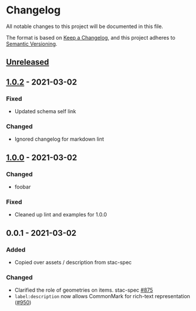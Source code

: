 # Changelog
All notable changes to this project will be documented in this file.

The format is based on [Keep a Changelog](https://keepachangelog.com/en/1.0.0/),
and this project adheres to [Semantic Versioning](https://semver.org/spec/v2.0.0.html).

## [Unreleased]

## [1.0.2] - 2021-03-02
### Fixed
- Updated schema self link

### Changed
- Ignored changelog for markdown lint

## [1.0.0] - 2021-03-02
### Changed
- foobar

### Fixed
- Cleaned up lint and examples for 1.0.0

## 0.0.1 - 2021-03-02
### Added
- Copied over assets / description from stac-spec

### Changed
- Clarified the role of geometries on items. stac-spec [#875](https://github.com/radiantearth/stac-spec/pull/875)
- `label:description` now allows CommonMark for rich-text representation ([#950](https://github.com/radiantearth/stac-spec/issues/950))

[Unreleased]: https://github.com/stac-extensions/label/compare/v1.0.2...HEAD
[1.0.2]: https://github.com/stac-extensions/label/compare/v1.0.0...v1.0.2
[1.0.0]: https://github.com/stac-extensions/label/compare/v0.0.1...v1.0.0
